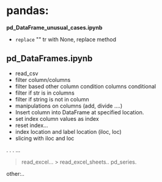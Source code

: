 # pandas:
**pd_DataFrame_unusual_cases.ipynb** <br>
- `replace` "" tr with None,   replace method

## pd_DataFrames.ipynb
- read_csv
- filter column/columns 
- filter based other column condition columns conditional 
- filter if str is in columns
- filter if string is not in column
- manipulations on columns (add, divide ....)
- Insert column into DataFrame at specified location.
- set index column values as index
- reset index... 
- index location and label location  (iloc, loc)
- slicing with iloc and loc

.
.
.
...
> read_excel...
    > read_excel_sheets..
pd_series.

other:..